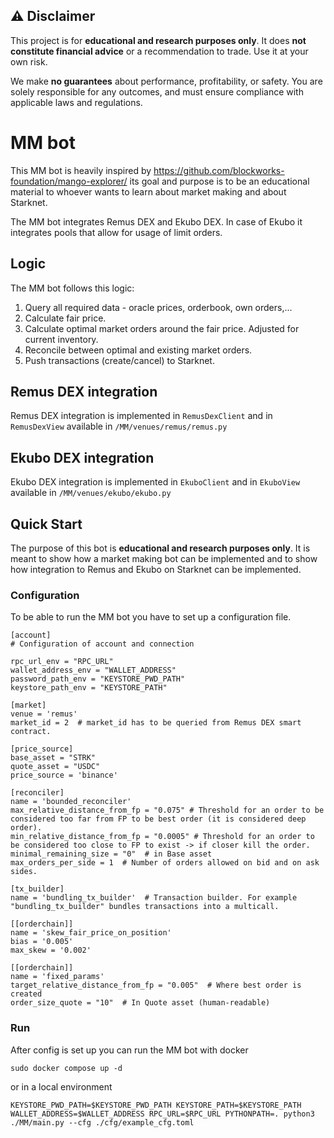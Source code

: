 
## ⚠️ Disclaimer

This project is for **educational and research purposes only**. It does **not constitute financial advice** or a recommendation to trade. Use it at your own risk.

We make **no guarantees** about performance, profitability, or safety. You are solely responsible for any outcomes, and must ensure compliance with applicable laws and regulations.


# MM bot

This MM bot is heavily inspired by https://github.com/blockworks-foundation/mango-explorer/
its goal and purpose is to be an educational material to whoever wants to learn about market making
and about Starknet.

The MM bot integrates Remus DEX and Ekubo DEX. In case of Ekubo it integrates pools that allow 
for usage of limit orders.

## Logic

The MM bot follows this logic:
1) Query all required data - oracle prices, orderbook, own orders,...
2) Calculate fair price.
3) Calculate optimal market orders around the fair price. Adjusted for current inventory.
4) Reconcile between optimal and existing market orders.
5) Push transactions (create/cancel) to Starknet.

## Remus DEX integration

Remus DEX integration is implemented in `RemusDexClient` and in `RemusDexView` available in 
`/MM/venues/remus/remus.py`

## Ekubo DEX integration

Ekubo DEX integration is implemented in `EkuboClient` and in `EkuboView` available in 
`/MM/venues/ekubo/ekubo.py`

## Quick Start

The purpose of this bot is **educational and research purposes only**. It is meant to show how 
a market making bot can be implemented and to show how integration to Remus and Ekubo on Starknet 
can be implemented.

### Configuration

To be able to run the MM bot you have to set up a configuration file.
```
[account]
# Configuration of account and connection

rpc_url_env = "RPC_URL"
wallet_address_env = "WALLET_ADDRESS"
password_path_env = "KEYSTORE_PWD_PATH"
keystore_path_env = "KEYSTORE_PATH"

[market]
venue = 'remus'
market_id = 2  # market_id has to be queried from Remus DEX smart contract.

[price_source]
base_asset = "STRK"
quote_asset = "USDC"
price_source = 'binance'

[reconciler]
name = 'bounded_reconciler'
max_relative_distance_from_fp = "0.075" # Threshold for an order to be considered too far from FP to be best order (it is considered deep order).
min_relative_distance_from_fp = "0.0005" # Threshold for an order to be considered too close to FP to exist -> if closer kill the order.
minimal_remaining_size = "0"  # in Base asset
max_orders_per_side = 1  # Number of orders allowed on bid and on ask sides.

[tx_builder]
name = 'bundling_tx_builder'  # Transaction builder. For example "bundling_tx_builder" bundles transactions into a multicall.

[[orderchain]]
name = 'skew_fair_price_on_position'
bias = '0.005'
max_skew = '0.002'

[[orderchain]]
name = 'fixed_params'
target_relative_distance_from_fp = "0.005"  # Where best order is created 
order_size_quote = "10"  # In Quote asset (human-readable)
```

### Run

After config is set up you can run the MM bot with docker

```
sudo docker compose up -d
```

or in a local environment
```
KEYSTORE_PWD_PATH=$KEYSTORE_PWD_PATH KEYSTORE_PATH=$KEYSTORE_PATH WALLET_ADDRESS=$WALLET_ADDRESS RPC_URL=$RPC_URL PYTHONPATH=. python3 ./MM/main.py --cfg ./cfg/example_cfg.toml
```
